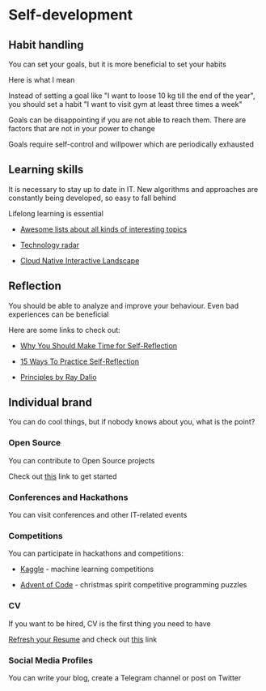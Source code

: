 # Self-development

## Habit handling

You can set your goals, but it is more beneficial to set your habits

Here is what I mean

Instead of setting a goal like "I want to loose 10 kg till the end of the year", you should set a habit "I want to visit gym at least three times a week"

Goals can be disappointing if you are not able to reach them. There are factors that are not in your power to change

Goals require self-control and willpower which are periodically exhausted

## Learning skills

It is necessary to stay up to date in IT. New algorithms and approaches are constantly being developed, so easy to fall behind

Lifelong learning is essential

- [Awesome lists about all kinds of interesting topics](https://github.com/sindresorhus/awesome)

- [Technology radar](https://www.thoughtworks.com/radar)

- [Cloud Native Interactive Landscape](https://landscape.cncf.io/)

## Reflection

You should be able to analyze and improve your behaviour. Even bad experiences can be beneficial

Here are some links to check out:

- [Why You Should Make Time for Self-Reflection](https://hbr.org/2017/03/why-you-should-make-time-for-self-reflection-even-if-you-hate-doing-it)

- [15 Ways To Practice Self-Reflection](https://www.minimalismmadesimple.com/home/self-reflection/)

- [Principles by Ray Dalio](https://www.goodreads.com/book/show/34536488-principles)

## Individual brand

You can do cool things, but if nobody knows about you, what is the point?

### Open Source

You can contribute to Open Source projects

Check out [this](https://career-resource-center.udacity.com/contributing-to-open-source) link to get started

### Conferences and Hackathons

You can visit conferences and other IT-related events

### Competitions

You can participate in hackathons and competitions:

- [Kaggle](https://www.kaggle.com/) - machine learning competitions

- [Advent of Code](https://adventofcode.com/) - christmas spirit competitive programming puzzles

### CV

If you want to be hired, CV is the first thing you need to have

[Refresh your Resume](https://www.udacity.com/course/refresh-your-resume--ud243) and check out [this](https://career-resource-center.udacity.com/resume) link

### Social Media Profiles

You can write your blog, create a Telegram channel or post on Twitter




